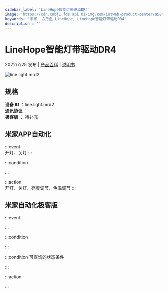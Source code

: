 ```yaml
---
sidebar_label: 'LineHope智能灯带驱动DR4'
image: 'https://cdn.cnbj1.fds.api.mi-img.com/iotweb-product-center/a58f7b02b3f86373ab78b47b0a06fd8b_1642469326349.png?GalaxyAccessKeyId=AKVGLQWBOVIRQ3XLEW&Expires=9223372036854775807&Signature=GbptQdnoP/KHcls5VBJxrZgHB1o='
keywords: '米家, 方舟鱼 LineHope, LineHope智能灯带驱动DR4'
description : ''
---
```

# LineHope智能灯带驱动DR4

2022/7/25 发布 | [产品百科](https://home.mi.com/webapp/content/baike/product/index.html?model=line.light.mrd2/) | [说明书](https://home.mi.com/views/introduction.html?model=line.light.mrd2&region=cn)

![line.light.mrd2](https://cdn.cnbj1.fds.api.mi-img.com/iotweb-product-center/a58f7b02b3f86373ab78b47b0a06fd8b_1642469326349.png?GalaxyAccessKeyId=AKVGLQWBOVIRQ3XLEW&Expires=9223372036854775807&Signature=GbptQdnoP/KHcls5VBJxrZgHB1o=)

## 规格  
> 
**设备 ID** ：line.light.mrd2  
**通讯协议** ：  
**极客版**  ： 待补充 


## 米家APP自动化  

:::event  
开灯、关灯
:::

:::condition  

:::

:::action   
开灯、关灯、亮度调节、色温调节
:::

## 米家自动化极客版  

:::event  

:::

:::condition  

:::

:::condition 可查询的状态条件  

:::

:::action  

:::

        
